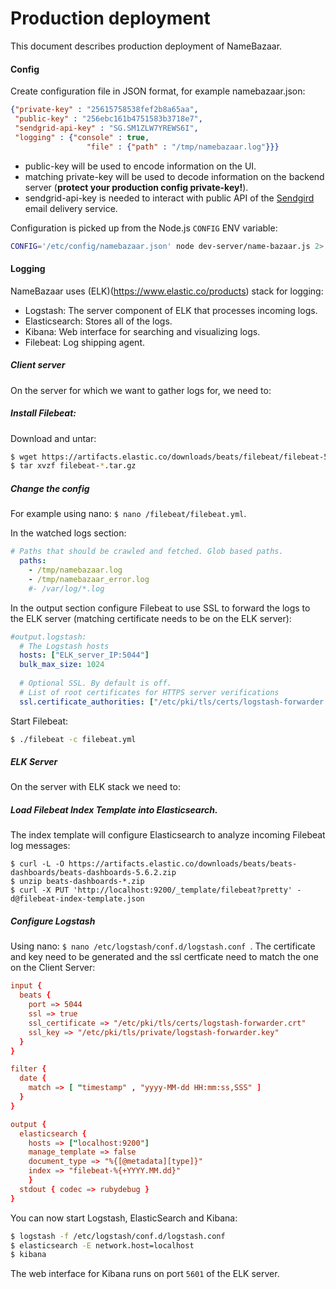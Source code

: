 # Production deployment
This document describes production deployment of NameBazaar.
 
#### Config
Create configuration file in JSON format, for example namebazaar.json:
```json
{"private-key" : "25615758538fef2b8a65aa",
 "public-key" : "256ebc161b4751583b3718e7",
 "sendgrid-api-key" : "SG.SM1ZLW7YREWS6I",
 "logging" : {"console" : true,
                 "file" : {"path" : "/tmp/namebazaar.log"}}}
```
  - public-key will be used to encode information on the UI.
  - matching private-key will be used to decode information on the backend server (**protect your production config private-key!**).
  - sendgrid-api-key is needed to interact with public API of the [Sendgird](https://sendgrid.com/) email delivery service.
 
Configuration is picked up from the Node.js `CONFIG` ENV variable:
```sh
CONFIG='/etc/config/namebazaar.json' node dev-server/name-bazaar.js 2> /tmp/namebazaar_error.log
```

#### Logging
NameBazaar uses (ELK)(https://www.elastic.co/products) stack for logging:

  - Logstash: The server component of ELK that processes incoming logs.
  - Elasticsearch: Stores all of the logs.
  - Kibana: Web interface for searching and visualizing logs.
  - Filebeat: Log shipping agent.
##### Client server

On the server for which we want to gather logs for, we need to:

##### Install Filebeat:
Download and untar:
```sh
$ wget https://artifacts.elastic.co/downloads/beats/filebeat/filebeat-5.6.2-linux-x86_64.tar.gz
$ tar xvzf filebeat-*.tar.gz
```

##### Change the config 

For example using nano: `$ nano /filebeat/filebeat.yml`.

In the watched logs section:
```yml
# Paths that should be crawled and fetched. Glob based paths.
  paths:
    - /tmp/namebazaar.log
    - /tmp/namebazaar_error.log
    #- /var/log/*.log
```
In the output section configure Filebeat to use SSL to forward the logs to the ELK server (matching certificate needs to be on the ELK server):
```yml
#output.logstash:
  # The Logstash hosts
  hosts: ["ELK_server_IP:5044"]
  bulk_max_size: 1024
  
  # Optional SSL. By default is off.
  # List of root certificates for HTTPS server verifications
  ssl.certificate_authorities: ["/etc/pki/tls/certs/logstash-forwarder.crt"]
```
Start Filebeat: 
```sh
$ ./filebeat -c filebeat.yml
```

#####  ELK Server

On the server with ELK stack we need to:

##### Load Filebeat Index Template into Elasticsearch. 
The index template will configure Elasticsearch to analyze incoming Filebeat log messages:

```ssh
$ curl -L -O https://artifacts.elastic.co/downloads/beats/beats-dashboards/beats-dashboards-5.6.2.zip
$ unzip beats-dashboards-*.zip
$ curl -X PUT 'http://localhost:9200/_template/filebeat?pretty' -d@filebeat-index-template.json
```

##### Configure Logstash

Using nano: `$ nano /etc/logstash/conf.d/logstash.conf `.
The certificate and key need to be generated and the ssl certficate need to match the one on the Client Server:

```conf
input {
  beats {
    port => 5044
    ssl => true
    ssl_certificate => "/etc/pki/tls/certs/logstash-forwarder.crt"
    ssl_key => "/etc/pki/tls/private/logstash-forwarder.key"
  }
}

filter { 
  date {
    match => [ "timestamp" , "yyyy-MM-dd HH:mm:ss,SSS" ]
  }
}

output {
  elasticsearch {
    hosts => ["localhost:9200"]
    manage_template => false
    document_type => "%{[@metadata][type]}"
    index => "filebeat-%{+YYYY.MM.dd}"
    }
  stdout { codec => rubydebug }
}
```
 You can now start Logstash, ElasticSearch and Kibana:
 
 ```sh
 $ logstash -f /etc/logstash/conf.d/logstash.conf
 $ elasticsearch -E network.host=localhost
 $ kibana
 ```

The web interface for Kibana runs on port `5601` of the ELK server.